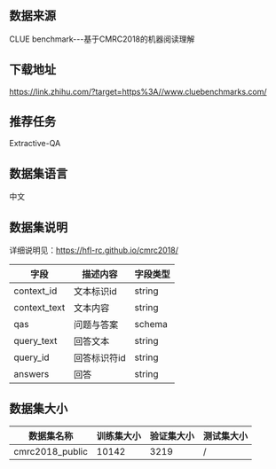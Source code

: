## 数据来源

CLUE benchmark---基于CMRC2018的机器阅读理解

## 下载地址

https://link.zhihu.com/?target=https%3A//www.cluebenchmarks.com/

## 推荐任务

Extractive-QA

## 数据集语言

中文

## 数据集说明

详细说明见：https://hfl-rc.github.io/cmrc2018/

| 字段         | 描述内容     | 字段类型 |
| ------------ | ------------ | -------- |
| context_id   | 文本标识id   | string   |
| context_text | 文本内容     | string   |
| qas          | 问题与答案   | schema   |
| query_text   | 回答文本     | string   |
| query_id     | 回答标识符id | string   |
| answers      | 回答         | string   |

## 数据集大小

| 数据集名称      | 训练集大小 | 验证集大小 | 测试集大小 |
| --------------- | ---------- | ---------- | ---------- |
| cmrc2018_public | 10142      | 3219       | /          |

